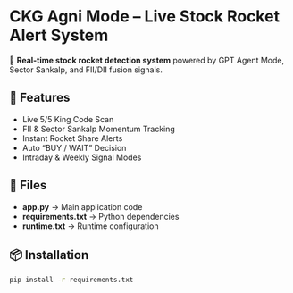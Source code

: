 # CKG Agni Mode – Live Stock Rocket Alert System

🚀 **Real-time stock rocket detection system** powered by GPT Agent Mode, Sector Sankalp, and FII/DII fusion signals.

## 🔹 Features
- Live 5/5 King Code Scan
- FII & Sector Sankalp Momentum Tracking
- Instant Rocket Share Alerts
- Auto “BUY / WAIT” Decision
- Intraday & Weekly Signal Modes

## 📂 Files
- **app.py** → Main application code
- **requirements.txt** → Python dependencies
- **runtime.txt** → Runtime configuration

## 📦 Installation
```bash
pip install -r requirements.txt
